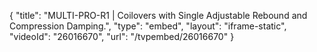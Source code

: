 {
    "title": "MULTI-PRO-R1 | Coilovers with Single Adjustable Rebound and Compression Damping.",
    "type": "embed",
    "layout": "iframe-static",
    "videoId": "26016670",
    "url": "\/tvpembed\/26016670"
}